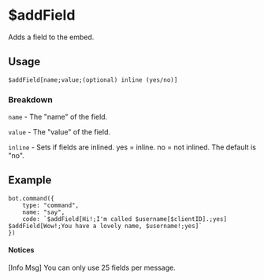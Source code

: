 # $addField
Adds a field to the embed.

## Usage
```$addField[name;value;(optional) inline (yes/no)]```

### Breakdown
`name` - The "name" of the field.

`value` - The "value" of the field.

`inline` -  Sets if fields are inlined. yes = inline. no = not inlined. The default is "no".

## Example
```
bot.command({
    type: "command",
    name: "say",
    code: `$addField[Hi!;I'm called $username[$clientID].;yes]
$addField[Wow!;You have a lovely name, $username!;yes]`
})
```

#### Notices
[Info Msg] You can only use 25 fields per message.
